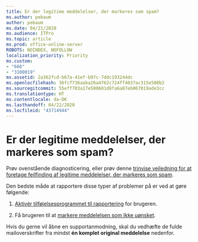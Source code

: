 ```yaml
---
title: Er der legitime meddelelser, der markeres som spam?
ms.author: pebaum
author: pebaum
ms.date: 04/21/2020
ms.audience: ITPro
ms.topic: article
ms.prod: office-online-server
ROBOTS: NOINDEX, NOFOLLOW
localization_priority: Priority
ms.custom:
- "666"
- "3100019"
ms.assetid: 2a362fcd-b67a-41ef-b97c-7ddc193244dc
ms.openlocfilehash: 36fcf736aaba26a4762c724ff4037ac315e500b2
ms.sourcegitcommit: 55eff703a17e500681d8fa6a87eb067019ade3cc
ms.translationtype: HT
ms.contentlocale: da-DK
ms.lasthandoff: 04/22/2020
ms.locfileid: "43714944"
---
```

# <a name="do-you-have-legitimate-messages-being-marked-as-spam"></a>Er der legitime meddelelser, der markeres som spam?

Prøv ovenstående diagnosticering, eller prøv denne [trinvise vejledning for at foretage fejlfinding af legitime meddelelser, der markeres som spam](https://docs.microsoft.com/office365/securitycompliance/prevent-email-from-being-marked-as-spam-0).
  
Den bedste måde at rapportere disse typer af problemer på er ved at gøre følgende:
  
1. [Aktivér tilføjelsesprogrammet til rapportering](https://docs.microsoft.com/office365/securitycompliance/enable-the-report-message-add-in) for brugeren.

2. Få brugeren til at [markere meddelelsen som Ikke uønsket](https://support.office.com/article/use-the-report-message-add-in-b5caa9f1-cdf3-4443-af8c-ff724ea719d2).

Hvis du gerne vil åbne en supportanmodning, skal du vedhæfte de fulde mailoverskrifter fra mindst **én komplet original meddelelse** nedenfor.
  